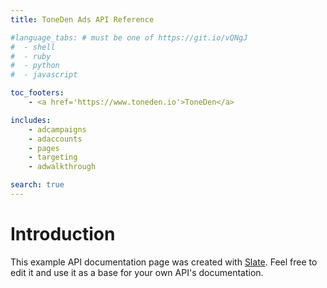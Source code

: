 ```yaml
---
title: ToneDen Ads API Reference

#language_tabs: # must be one of https://git.io/vQNgJ
#  - shell
#  - ruby
#  - python
#  - javascript

toc_footers:
    - <a href='https://www.toneden.io'>ToneDen</a>

includes:
    - adcampaigns
    - adaccounts
    - pages
    - targeting
    - adwalkthrough

search: true
---
```


# Introduction

This example API documentation page was created with [Slate](https://github.com/tripit/slate). Feel free to edit it and use it as a base for your own API's documentation.
